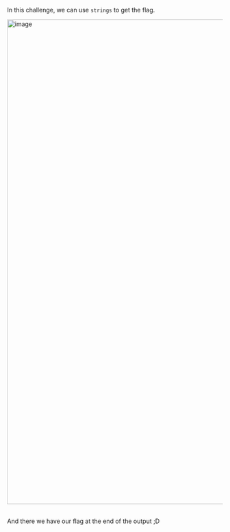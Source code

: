 In this challenge, we can use `strings` to get the flag.

<img width="1128" alt="image" src="https://github.com/user-attachments/assets/c70c7b87-fc89-44cb-9bbf-6ab90999649b">

<br>
<br>

And there we have our flag at the end of the output ;D
